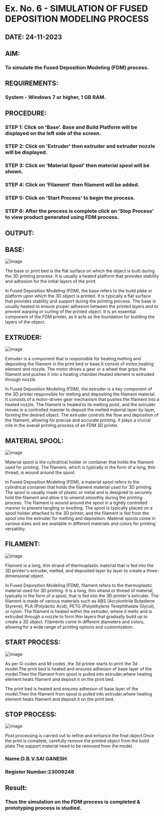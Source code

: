 # Ex. No. 6 - SIMULATION OF FUSED DEPOSITION MODELING PROCESS

## DATE: 24-11-2023
## AIM:
### To simulate the Fused Deposition Modeling (FDM) process.

## REQUIREMENTS:
### System - Windows 7 or higher, 1 GB RAM.

## PROCEDURE:
### STEP 1: Click on 'Base'. Base and Build Platform will be displayed on the left side of the screen.
### STEP 2: Click on 'Extruder' then extruder and extruder nozzle will be displayed.
### STEP 3: Click on 'Material Spool' then material spool will be shown.
### STEP 4: Click on 'Filament' then filament will be added.
### STEP 5: Click on 'Start Process' to begin the process.
### STEP 6: After the process is complete click on 'Stop Process' to view product generated using FDM process.

## OUTPUT:
## BASE:
![image](https://github.com/saiganesh2006/Ex.-No---6.-SIMULATION-OF-FUSED-DEPOSITION-MODELING-PROCESS/assets/145742342/4058469d-2640-4d1c-bb1b-2b69966c3fb3)

The base or print bed is the flat surface on which the object is built during the 3D printing process. It is usually a heated platform that provides stability and adhesion for the initial layers of the print.
       
In Fused Deposition Modeling (FDM), the base refers to the build plate or platform upon which the 3D object is printed. It is typically a flat surface that provides stability and support during the printing process. The base is usually heated to ensure proper adhesion between the printed layers and to prevent warping or curling of the printed object. It is an essential component of the FDM printer, as it acts as the foundation for building the layers of the object.

## EXTRUDER:
![image](https://github.com/saiganesh2006/Ex.-No---6.-SIMULATION-OF-FUSED-DEPOSITION-MODELING-PROCESS/assets/145742342/795850bb-fe2a-4f81-95c2-60271efec9d7)

Extruder is a component that is responsible for heating,melting and depositing the filament in the print bed or base.It consist of motor,heating element and nozzle. The motor drives a gear or a wheel that grips the filament and pushes it into a heating chamber.Heated element is extruded through nozzle.

 In Fused Deposition Modeling (FDM), the extruder is a key component of the 3D printer responsible for melting and depositing the filament material. It consists of a motor-driven gear mechanism that pushes the filament into a heated nozzle. The filament is heated to its melting point, and the extruder moves in a controlled manner to deposit the melted material layer by layer, forming the desired object. The extruder controls the flow and deposition of the filament, allowing for precise and accurate printing. It plays a crucial role in the overall printing process of an FDM 3D printer.

## MATERIAL SPOOL:
![image](https://github.com/saiganesh2006/Ex.-No---6.-SIMULATION-OF-FUSED-DEPOSITION-MODELING-PROCESS/assets/145742342/672062f7-4419-426d-b33d-7d0523a80ca3)

Material spool is the cylindrical holder or container that holds the filament used for printing. The filament, which is typically in the form of a long, thin thread, is wound around the spool.

 In Fused Deposition Modeling (FDM), a material spool refers to the cylindrical container that holds the filament material used for 3D printing. The spool is usually made of plastic or metal and is designed to securely hold the filament and allow it to unwind smoothly during the printing process. The filament is wound around the spool in a tightly controlled manner to prevent tangling or knotting. The spool is typically placed on a spool holder attached to the 3D printer, and the filament is fed from the spool into the extruder for melting and deposition. Material spools come in various sizes and are available in different materials and colors for printing versatility.
## FILAMENT:
![image](https://github.com/saiganesh2006/Ex.-No---6.-SIMULATION-OF-FUSED-DEPOSITION-MODELING-PROCESS/assets/145742342/5838d210-0b37-4bfc-9593-0e0115372a4f)

Filament is a long, thin strand of thermoplastic material that is fed into the 3D printer's extruder, melted, and deposited layer by layer to create a three-dimensional object.

In Fused Deposition Modeling (FDM), filament refers to the thermoplastic material used for 3D printing. It is a long, thin strand or thread of material, typically in the form of a spool, that is fed into the 3D printer's extruder. The filament is made of various materials such as ABS (Acrylonitrile Butadiene Styrene), PLA (Polylactic Acid), PETG (Polyethylene Terephthalate Glycol), or nylon. The filament is heated within the extruder, where it melts and is extruded through a nozzle to form thin layers that gradually build up to create a 3D object. Filaments come in different diameters and colors, allowing for a wide range of printing options and customization.
## START PROCESS:
![image](https://github.com/saiganesh2006/Ex.-No---6.-SIMULATION-OF-FUSED-DEPOSITION-MODELING-PROCESS/assets/145742342/e052f2ec-b70b-4eb7-91ac-b7d18bcc7994)

As per G-codes and M-codes ,the 3d printer starts to print the 3d model.The print bed is heated and ensures adhesion of base layer of the model.Then the filament from spool is pulled into extruder,where heating element heats filament and deposit it on the print bed.

The print bed is heated and ensures adhesion of base layer of the model.Then the filament from spool is pulled into extruder,where heating element heats filament and deposit it on the print bed.

## STOP PROCESS:
![image](https://github.com/saiganesh2006/Ex.-No---6.-SIMULATION-OF-FUSED-DEPOSITION-MODELING-PROCESS/assets/145742342/d4e505b1-9424-4258-b823-f5862fee5b5b)

Post processing is carried out to refine and enhance the final object.Once the print is complete, carefully remove the printed object from the build plate.The support material need to be removed from the model.
 

### Name:D.B.V.SAI GANESH
### Register Number:23009248

## Result:
### Thus the simulation on the FDM process is completed & prototyping process is studied.
